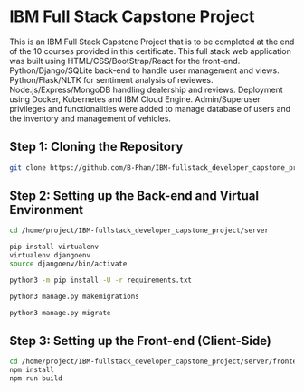 # IBM Full Stack Capstone Project
This is an IBM Full Stack Capstone Project that is to be completed at the end of the 10 courses provided in this certificate. This full stack web application was built using HTML/CSS/BootStrap/React for the front-end. Python/Django/SQLite back-end to handle user management and views. Python/Flask/NLTK for sentiment analysis of reviewes. Node.js/Express/MongoDB handling dealership and reviews. Deployment using Docker, Kubernetes and IBM Cloud Engine.
Admin/Superuser privileges and functionalities were added to manage database of users and the inventory and management of vehicles. 

## Step 1: Cloning the Repository
```bash
git clone https://github.com/B-Phan/IBM-fullstack_developer_capstone_project.git
```

## Step 2: Setting up the Back-end and Virtual Environment
```bash
cd /home/project/IBM-fullstack_developer_capstone_project/server

pip install virtualenv
virtualenv djangoenv
source djangoenv/bin/activate

python3 -m pip install -U -r requirements.txt

python3 manage.py makemigrations

python3 manage.py migrate
```
## Step 3: Setting up the Front-end (Client-Side)
```bash
cd /home/project/IBM-fullstack_developer_capstone_project/server/frontend
npm install
npm run build
```


